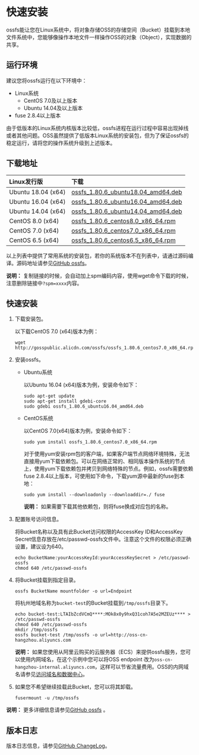 # 快速安装

ossfs能让您在Linux系统中，将对象存储OSS的存储空间（Bucket）挂载到本地文件系统中，您能够像操作本地文件一样操作OSS的对象（Object），实现数据的共享。

## 运行环境

建议您将ossfs运行在以下环境中：

-   Linux系统
    -   CentOS 7.0及以上版本
    -   Ubuntu 14.04及以上版本
-   fuse 2.8.4以上版本

由于低版本的Linux系统内核版本比较低，ossfs进程在运行过程中容易出现掉线或者其他问题。OSS虽然提供了低版本Linux系统的安装包，但为了保证ossfs的稳定运行，请将您的操作系统升级到上述版本。

## 下载地址

|Linux发行版|下载|
|:-------|:-|
|Ubuntu 18.04 \(x64\)|[ossfs\_1.80.6\_ubuntu18.04\_amd64.deb](https://gosspublic.alicdn.com/ossfs/ossfs_1.80.6_ubuntu18.04_amd64.deb)|
|Ubuntu 16.04 \(x64\)|[ossfs\_1.80.6\_ubuntu16.04\_amd64.deb](https://gosspublic.alicdn.com/ossfs/ossfs_1.80.6_ubuntu16.04_amd64.deb)|
|Ubuntu 14.04 \(x64\)|[ossfs\_1.80.6\_ubuntu14.04\_amd64.deb](https://gosspublic.alicdn.com/ossfs/ossfs_1.80.6_ubuntu14.04_amd64.deb)|
|CentOS 8.0 \(x64\)|[ossfs\_1.80.6\_centos8.0\_x86\_64.rpm](https://gosspublic.alicdn.com/ossfs/ossfs_1.80.6_centos8.0_x86_64.rpm)|
|CentOS 7.0 \(x64\)|[ossfs\_1.80.6\_centos7.0\_x86\_64.rpm](https://gosspublic.alicdn.com/ossfs/ossfs_1.80.6_centos7.0_x86_64.rpm)|
|CentOS 6.5 \(x64\)|[ossfs\_1.80.6\_centos6.5\_x86\_64.rpm](https://gosspublic.alicdn.com/ossfs/ossfs_1.80.6_centos6.5_x86_64.rpm)|

以上列表中提供了常用系统的安装包，若你的系统版本不在列表中，请通过源码编译。源码地址请参见[GitHub ossfs](https://github.com/aliyun/ossfs#ossfs)。

**说明：** 复制链接的时候，会自动加上spm编码内容，使用wget命令下载的时候，注意删除链接中`?spm=xxxx`内容。

## 快速安装

1.  下载安装包。

    以下载CentOS 7.0 \(x64\)版本为例：

    ```
    wget http://gosspublic.alicdn.com/ossfs/ossfs_1.80.6_centos7.0_x86_64.rpm
    ```

2.  安装ossfs。

    -   Ubuntu系统

        以Ubuntu 16.04 \(x64\)版本为例，安装命令如下：

        ```
        sudo apt-get update
        sudo apt-get install gdebi-core
        sudo gdebi ossfs_1.80.6_ubuntu16.04_amd64.deb
        ```

    -   CentOS系统

        以CentOS 7.0\(x64\)版本为例，安装命令如下：

        ```
        sudo yum install ossfs_1.80.6_centos7.0_x86_64.rpm
        ```

        对于使用yum安装rpm包的客户端，如果客户端节点网络环境特殊，无法直接用yum下载依赖包。可以在网络正常的、相同版本操作系统的节点上，使用yum下载依赖包并拷贝到网络特殊的节点。例如，ossfs需要依赖fuse 2.8.4以上版本，可使用如下命令，下载yum源中最新的fuse到本地：

        ```
        sudo yum install --downloadonly --downloaddir=./ fuse
        ```

        **说明：** 如果需要下载其他依赖包，则将fuse换成对应包的名称。

3.  配置账号访问信息。

    将Bucket名称以及具有此Bucket访问权限的AccessKey ID和AccessKey Secret信息存放在/etc/passwd-ossfs文件中。注意这个文件的权限必须正确设置，建议设为640。

    ```
    echo BucketName:yourAccessKeyId:yourAccessKeySecret > /etc/passwd-ossfs
    chmod 640 /etc/passwd-ossfs
    ```

4.  将Bucket挂载到指定目录。

    ```
    ossfs BucketName mountfolder -o url=Endpoint
    ```

    将杭州地域名称为`bucket-test`的Bucket挂载到`/tmp/ossfs`目录下。

    ```
    echo bucket-test:LTAIbZcdVCmQ****:MOk8x0y9hxQ31coh7A5e2MZEUz**** > /etc/passwd-ossfs
    chmod 640 /etc/passwd-ossfs
    mkdir /tmp/ossfs
    ossfs bucket-test /tmp/ossfs -o url=http://oss-cn-hangzhou.aliyuncs.com
    ```

    **说明：** 如果您使用从阿里云购买的云服务器（ECS）来提供ossfs服务，您可以使用内网域名，在这个示例中您可以将OSS endpoint 改为`oss-cn-hangzhou-internal.aliyuncs.com`，这样可以节省流量费用。OSS的内网域名请参见[访问域名和数据中心](/cn.zh-CN/开发指南/访问域名（Endpoint）/访问域名和数据中心.md)。

5.  如果您不希望继续挂载此Bucket，您可以将其卸载。

    ```
    fusermount -u /tmp/ossfs
    ```


**说明：** 更多详细信息请参见[GitHub ossfs](https://github.com/aliyun/ossfs#ossfs) 。

## 版本日志

版本日志信息，请参见[GitHub ChangeLog](https://github.com/aliyun/ossfs/blob/master/ChangeLog)。

